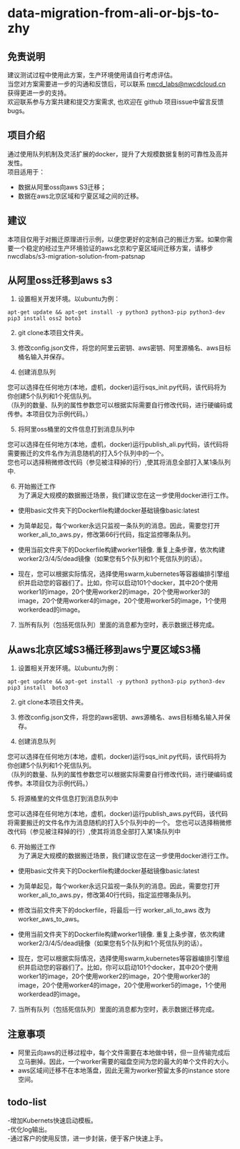 # data-migration-from-ali-or-bjs-to-zhy

## 免责说明
建议测试过程中使用此方案，生产环境使用请自行考虑评估。 </br>
当您对方案需要进一步的沟通和反馈后，可以联系 nwcd_labs@nwcdcloud.cn 获得更进一步的支持。</br>
欢迎联系参与方案共建和提交方案需求, 也欢迎在 github 项目issue中留言反馈bugs。</br>

## 项目介绍
通过使用队列机制及灵活扩展的docker，提升了大规模数据复制的可靠性及高并发性。   
项目适用于：
- 数据从阿里oss向aws S3迁移；
- 数据在aws北京区域和宁夏区域之间的迁移。  

## 建议  </br>
本项目仅用于对搬迁原理进行示例，以便您更好的定制自己的搬迁方案。如果你需要一个稳定的经过生产环境验证的aws北京和宁夏区域间迁移方案，请移步nwcdlabs/s3-migration-solution-from-patsnap

## 从阿里oss迁移到aws s3 </br>
1. 设置相关开发环境。以ubuntu为例：
```
apt-get update && apt-get install -y python3 python3-pip python3-dev
pip3 install oss2 boto3
```

2. git clone本项目文件夹。

3. 修改config.json文件，将您的阿里云密钥、aws密钥、阿里源桶名、aws目标桶名输入并保存。

4. 创建消息队列  

您可以选择在任何地方(本地，虚机，docker)运行sqs_init.py代码，该代码将为你创建5个队列和1个死信队列。  
（队列的数量、队列的属性参数您可以根据实际需要自行修改代码，进行硬编码或传参。本项目仅为示例代码。）

5. 将阿里oss桶里的文件信息打到消息队列中   

您可以选择在任何地方(本地，虚机，docker)运行publish_ali.py代码，该代码将需要搬迁的文件名作为消息随机的打入5个队列中的一个。  
您也可以选择稍微修改代码（参见被注释掉的行）,使其将消息全部打入某1条队列中.    

6. 开始搬迁工作   
为了满足大规模的数据搬迁场景，我们建议您在这一步使用docker进行工作。
- 使用basic文件夹下的Dockerfile构建docker基础镜像basic:latest

- 为简单起见，每个worker永远只监视一条队列的消息。因此，需要您打开worker_ali_to_aws.py，修改第66行代码，指定监控哪条队列。  


- 使用当前文件夹下的Dockerfile构建worker1镜像. 重复上条步骤，依次构建worker2/3/4/5/dead镜像（如果您有5个队列和1个死信队列的话）。

- 现在，您可以根据实际情况，选择使用swarm,kubernetes等容器编排引擎组织并启动您的容器们了。比如，你可以启动101个docker，其中20个使用worker1的image，20个使用worker2的image，20个使用worker3的image，20个使用worker4的image，20个使用worker5的image，1个使用workerdead的image。    

7. 当所有队列（包括死信队列）里面的消息都为空时，表示数据迁移完成。


## 从aws北京区域S3桶迁移到aws宁夏区域S3桶 </br>
1. 设置相关开发环境。以ubuntu为例：
```
apt-get update && apt-get install -y python3 python3-pip python3-dev
pip3 install  boto3
```

2. git clone本项目文件夹。

3. 修改config.json文件，将您的aws密钥、aws源桶名、aws目标桶名输入并保存。

4. 创建消息队列  

您可以选择在任何地方(本地，虚机，docker)运行sqs_init.py代码，该代码将为你创建5个队列和1个死信队列。  
（队列的数量、队列的属性参数您可以根据实际需要自行修改代码，进行硬编码或传参。本项目仅为示例代码。）

5. 将源桶里的文件信息打到消息队列中  

您可以选择在任何地方(本地，虚机，docker)运行publish_aws.py代码，该代码将需要搬迁的文件名作为消息随机的打入5个队列中的一个。
您也可以选择稍微修改代码（参见被注释掉的行）,使其将消息全部打入某1条队列中    

6. 开始搬迁工作   
为了满足大规模的数据搬迁场景，我们建议您在这一步使用docker进行工作。
- 使用basic文件夹下的Dockerfile构建docker基础镜像basic:latest

- 为简单起见，每个worker永远只监视一条队列的消息。因此，需要您打开worker_ali_to_aws.py，修改第40行代码，指定监控哪条队列。  

- 修改当前文件夹下的dockerfile，将最后一行 worker_ali_to_aws 改为 worker_aws_to_aws。 </br>
- 使用当前文件夹下的Dockerfile构建worker1镜像. 重复上条步骤，依次构建worker2/3/4/5/dead镜像（如果您有5个队列和1个死信队列的话）。

- 现在，您可以根据实际情况，选择使用swarm,kubernetes等容器编排引擎组织并启动您的容器们了。比如，你可以启动101个docker，其中20个使用worker1的image，20个使用worker2的image，20个使用worker3的image，20个使用worker4的image，20个使用worker5的image，1个使用workerdead的image。

7. 当所有队列（包括死信队列）里面的消息都为空时，表示数据迁移完成。


## 注意事项
- 阿里云向aws的迁移过程中，每个文件需要在本地做中转，但一旦传输完成后立马删掉。因此，一个worker需要的磁盘空间为您的最大的单个文件的大小。  
- aws区域间迁移不在本地落盘，因此无需为worker预留太多的instance store空间。

## todo-list
   -增加Kubernets快速启动模板。  
   -优化log输出。  
   -通过客户的使用反馈，进一步封装，便于客户快速上手。  
   
